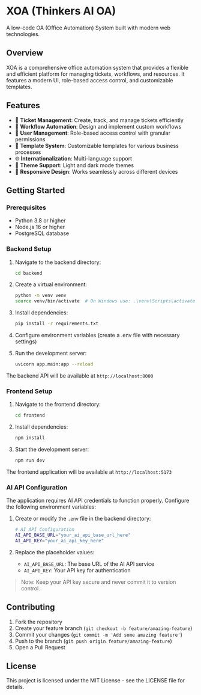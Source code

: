 # XOA (Thinkers AI OA)

A low-code OA (Office Automation) System built with modern web technologies.

## Overview

XOA is a comprehensive office automation system that provides a flexible and efficient platform for managing tickets, workflows, and resources. It features a modern UI, role-based access control, and customizable templates.

## Features

- 🎯 **Ticket Management**: Create, track, and manage tickets efficiently
- 🔄 **Workflow Automation**: Design and implement custom workflows
- 👥 **User Management**: Role-based access control with granular permissions
- 📝 **Template System**: Customizable templates for various business processes
- 🌐 **Internationalization**: Multi-language support
- 🎨 **Theme Support**: Light and dark mode themes
- 📱 **Responsive Design**: Works seamlessly across different devices

## Getting Started

### Prerequisites

- Python 3.8 or higher
- Node.js 16 or higher
- PostgreSQL database

### Backend Setup

1. Navigate to the backend directory:
   ```bash
   cd backend
   ```

2. Create a virtual environment:
   ```bash
   python -m venv venv
   source venv/bin/activate  # On Windows use: .\venv\Scripts\activate
   ```

3. Install dependencies:
   ```bash
   pip install -r requirements.txt
   ```

4. Configure environment variables (create a .env file with necessary settings)

5. Run the development server:
   ```bash
   uvicorn app.main:app --reload
   ```

The backend API will be available at `http://localhost:8000`

### Frontend Setup

1. Navigate to the frontend directory:
   ```bash
   cd frontend
   ```

2. Install dependencies:
   ```bash
   npm install
   ```

3. Start the development server:
   ```bash
   npm run dev
   ```

The frontend application will be available at `http://localhost:5173`

### AI API Configuration

The application requires AI API credentials to function properly. Configure the following environment variables:

1. Create or modify the `.env` file in the backend directory:
   ```bash
   # AI API Configuration
   AI_API_BASE_URL="your_ai_api_base_url_here"
   AI_API_KEY="your_ai_api_key_here"
   ```

2. Replace the placeholder values:
   - `AI_API_BASE_URL`: The base URL of the AI API service
   - `AI_API_KEY`: Your API key for authentication

> Note: Keep your API key secure and never commit it to version control.

## Contributing

1. Fork the repository
2. Create your feature branch (`git checkout -b feature/amazing-feature`)
3. Commit your changes (`git commit -m 'Add some amazing feature'`)
4. Push to the branch (`git push origin feature/amazing-feature`)
5. Open a Pull Request

## License

This project is licensed under the MIT License - see the LICENSE file for details.
